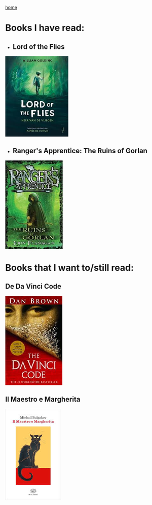 [home](index.md)
# Books I have read:
*  ## Lord of the Flies
![Image](images/lordoftheflies.jpg)
*  ## Ranger's Apprentice: The Ruins of Gorlan
![Image](images/ruinsofgorlan.jpg)


# Books that I want to/still read:

## De Da Vinci Code
![Image](images/davincicode.jpg)
## Il Maestro e Margherita
![Image](images/margherita.jpg)
